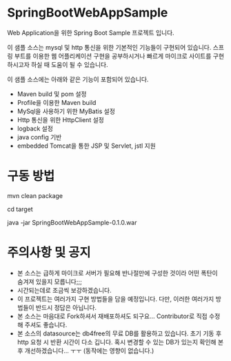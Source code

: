 # SpringBootWebAppSample
Web Application을 위한 Spring Boot Sample 프로젝트 입니다.

이 샘플 소스는 mysql 및 http 통신을 위한 기본적인 기능들이 구현되어 있습니다.
스프링 부트를 이용한 웹 어플리케이션 구현을 공부하시거나 빠르게 마이크로 사이트를 구현하시고자 하실 때 도움이 될 수 있습니다.

이 샘플 소스에는 아래와 같은 기능이 포함되어 있습니다.

- Maven build 및 pom 설정
- Profile을 이용한 Maven build
- MySql을 사용하기 위한 MyBatis 설정
- Http 통신을 위한 HttpClient 설정
- logback 설정
- java config 기반
- embedded Tomcat을 통한 JSP 및 Servlet, jstl 지원


# 구동 방법
mvn clean package

cd target

java -jar SpringBootWebAppSample-0.1.0.war


# 주의사항 및 공지
* 본 소스는 급하게 마이크로 서버가 필요해 반나절만에 구성한 것이라 어떤 폭탄이 숨겨져 있을지 모릅니다;;;
* 시간되는데로 조금씩 보강하겠습니다.
* 이 프로젝트는 여러가지 구현 방법들을 담을 예정입니다. 다만, 이러한 여러가지 방법들이 반드시 정답은 아닙니다.
* 본 소스는 마음대로 Fork하셔서 재배포하셔도 되구요... Contributor로 직접 수정해 주셔도 좋습니다.
* 본 소스의 datasource는 db4free의 무료 DB를 활용하고 있습니다. 초기 기동 후 http 요청 시 반환 시간이 다소 깁니다. 혹시 변경할 수 있는 DB가 있는지 확인해 본 후 개선하겠습니다... ㅜㅜ (동작에는 영향이 없습니다.)